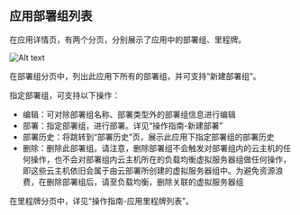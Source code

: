 ## 应用部署组列表

在应用详情页，有两个分页，分别展示了应用中的部署组、里程牌。

![Alt text](https://github.com/jdcloudcom/cn/blob/codedeploy/image/CodeDeploy/operation11.png)


在部署组分页中，列出此应用下所有的部署组，并可支持“新建部署组”。

指定部署组，可支持以下操作：

- 编辑：可对除部署组名称、部署类型外的部署组信息进行编辑
- 部署：指定部署组，进行部署。详见“操作指南-新建部署”
- 部署历史：将跳转到“部署历史”页，展示此应用下指定部署组的部署历史
- 删除：删除此部署组。请注意，删除部署组不会触发对部署组内的云主机的任何操作，也不会对部署组内云主机所在的负载均衡虚拟服务器组做任何操作，即这些云主机依旧会属于由云部署所创建的虚拟服务器组中。为避免资源浪费，在删除部署组后，请至负载均衡，删除关联的虚拟服务器组

在里程牌分页中，详见“操作指南-应用里程牌列表”。
